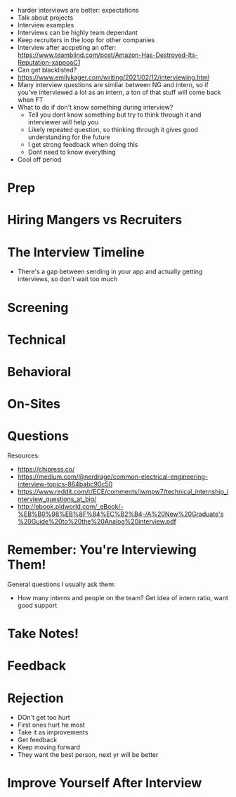 
- harder interviews are better: expectations
- Talk about projects
- Interview examples
- Interviews can be highly team dependant
- Keep recruiters in the loop for other companies
- Interview after accpeting an offer: https://www.teamblind.com/post/Amazon-Has-Destroyed-Its-Reputation-xappoaC1
- Can get blacklisted?
- https://www.emilykager.com/writing/2021/02/12/interviewing.html
- Many interview questions are similar between NG and intern, so if you've interviewed a lot as an intern, a ton of that stuff will come back when FT
- What to do if don't know something during interview?
  - Tell you dont know something but try to think through it and interviewer will help you
  - Likely repeated question, so thinking through it gives good understanding for the future
  - I get strong feedback when doing this
  - Dont need to know everything
- Cool off period

# Prep

# Hiring Mangers vs Recruiters

# The Interview Timeline

- There's a gap between sending in your app and actually getting interviews, so don't wait too much

# Screening

# Technical

# Behavioral

# On-Sites

# Questions

Resources: 
- https://chipress.co/
- https://medium.com/@nerdrage/common-electrical-engineering-interview-topics-864babc90c50
- https://www.reddit.com/r/ECE/comments/iwmpw7/technical_internship_interview_questions_at_big/
- http://ebook.pldworld.com/_eBook/-%EB%B0%98%EB%8F%84%EC%B2%B4-/A%20New%20Graduate's%20Guide%20to%20the%20Analog%20interview.pdf

# Remember: You're Interviewing Them!

General questions I usually ask them: 
- How many interns and people on the team? Get idea of intern ratio, want good support

# Take Notes!

# Feedback

# Rejection

- DOn't get too hurt
- First ones hurt he most
- Take it as improvements
- Get feedback
- Keep moving forward
- They want the best person, next yr will be better

# Improve Yourself After Interview
